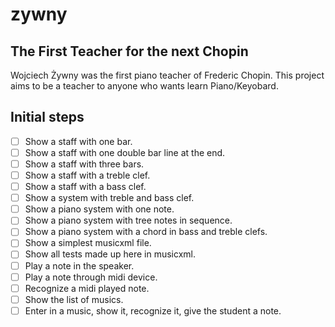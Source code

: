 # zywny

## The First Teacher for the next Chopin

Wojciech Żywny was the first piano teacher of Frederic Chopin. This project aims to be a teacher to anyone who wants learn Piano/Keyobard.

## Initial steps

- [ ] Show a staff with one bar.
- [ ] Show a staff with one double bar line at the end.
- [ ] Show a staff with three bars.
- [ ] Show a staff with a treble clef.
- [ ] Show a staff with a bass clef.
- [ ] Show a system with treble and bass clef.
- [ ] Show a piano system with one note.
- [ ] Show a piano system with tree notes in sequence.
- [ ] Show a piano system with a chord in bass and treble clefs.
- [ ] Show a simplest musicxml file.
- [ ] Show all tests made up here in musicxml.
- [ ] Play a note in the speaker.
- [ ] Play a note through midi device.
- [ ] Recognize a midi played note.
- [ ] Show the list of musics.
- [ ] Enter in a music, show it, recognize it, give the student a note.
